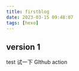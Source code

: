 ```yaml
---
title: firstblog
date: 2023-03-15 09:48:07
tags: [hexo]
---
```


## version 1
test
试一下 GIthub action